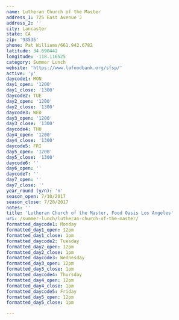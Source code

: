```yaml
---
name: Lutheran Church of the Master
address_1: 725 East Avenue J
address_2: ''
city: Lancaster
state: CA
zip: '93535'
phone: Pat Williams/661.942.6782
latitude: 34.690442
longitude: -118.116525
category: Summer Lunch
website: 'https://www.lafoodbank.org/sfsp/'
active: 'y'
daycode1: MON
day1_open: '1200'
day1_close: '1300'
daycode2: TUE
day2_open: '1200'
day2_close: '1300'
daycode3: WED
day3_open: '1200'
day3_close: '1300'
daycode4: THU
day4_open: '1200'
day4_close: '1300'
daycode5: FRI
day5_open: '1200'
day5_close: '1300'
daycode6: ''
day6_open: ''
daycode7: ''
day7_open: ''
day7_close: ''
year_round (y/n): 'n'
season_open: 7/10/2017
season_close: 7/28/2017
notes: ''
title: 'Lutheran Church of the Master, Food Oasis Los Angeles'
uri: /summer-lunch/lutheran-church-of-the-master/
formatted_daycode1: Monday
formatted_day1_open: 12pm
formatted_day1_close: 1pm
formatted_daycode2: Tuesday
formatted_day2_open: 12pm
formatted_day2_close: 1pm
formatted_daycode3: Wednesday
formatted_day3_open: 12pm
formatted_day3_close: 1pm
formatted_daycode4: Thursday
formatted_day4_open: 12pm
formatted_day4_close: 1pm
formatted_daycode5: Friday
formatted_day5_open: 12pm
formatted_day5_close: 1pm

---
```



